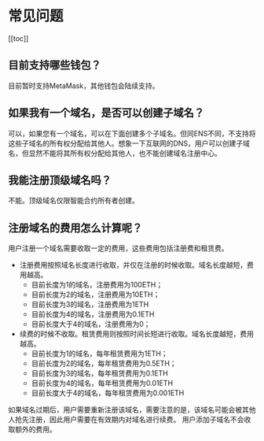 # 常见问题

[[toc]]

## 目前支持哪些钱包？

目前暂时支持MetaMask，其他钱包会陆续支持。

## 如果我有一个域名，是否可以创建子域名？

可以，如果您有一个域名，可以在下面创建多个子域名。但同ENS不同，不支持将这些子域名的所有权分配给其他人。想象一下互联网的DNS，用户可以创建子域名，但显然不能将其所有权分配给其他人，也不能创建域名注册中心。

## 我能注册顶级域名吗？

不能。顶级域名仅限智能合约所有者创建。

## 注册域名的费用怎么计算呢？

用户注册一个域名需要收取一定的费用，这些费用包括注册费和租赁费。

* 注册费用按照域名长度进行收取，并仅在注册的时候收取。域名长度越短，费用越高。
  * 目前长度为1的域名，注册费用为100ETH；
  * 目前长度为2的域名，注册费用为10ETH；
  * 目前长度为3的域名，注册费用为1ETH
  * 目前长度为4的域名，注册费用为0.1ETH
  * 目前长度大于4的域名，注册费用为0；
* 续费的时候不收取。租赁费用则按照时间长短进行收取。域名长度越短，费用越高。
  * 目前长度为1的域名，每年租赁费用为1ETH；
  * 目前长度为2的域名，每年租赁费用为0.5ETH；
  * 目前长度为3的域名，每年租赁费用为0.1ETH
  * 目前长度为4的域名，每年租赁费用为0.01ETH
  * 目前长度大于4的域名，每年租赁费用为0.001ETH

如果域名过期后，用户需要重新注册该域名，需要注意的是，该域名可能会被其他人抢先注册，因此用户需要在有效期内对域名进行续费。
用户添加子域名不会收取额外的费用。
